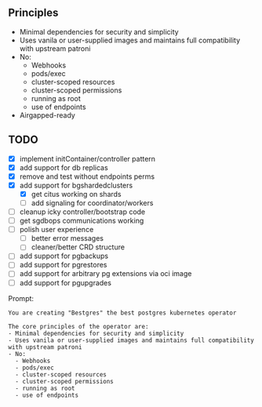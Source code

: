 
## Principles
- Minimal dependencies for security and simplicity
- Uses vanila or user-supplied images and maintains full compatibility with upstream patroni
- No: 
  - Webhooks
  - pods/exec
  - cluster-scoped resources
  - cluster-scoped permissions
  - running as root
  - use of endpoints
- Airgapped-ready

## TODO
- [x] implement initContainer/controller pattern
- [x] add support for db replicas
- [x] remove and test without endpoints perms
- [x] add support for bgshardedclusters
  - [x] get citus working on shards
  - [ ] add signaling for coordinator/workers
- [ ] cleanup icky controller/bootstrap code
- [ ] get sgdbops communications working
- [ ] polish user experience
  - [ ] better error messages
  - [ ] cleaner/better CRD structure
- [ ] add support for pgbackups
- [ ] add support for pgrestores
- [ ] add support for arbitrary pg extensions via oci image
- [ ] add support for pgupgrades

Prompt:
```
You are creating "Bestgres" the best postgres kubernetes operator

The core principles of the operator are:
- Minimal dependencies for security and simplicity
- Uses vanila or user-supplied images and maintains full compatibility with upstream patroni
- No: 
  - Webhooks
  - pods/exec
  - cluster-scoped resources
  - cluster-scoped permissions
  - running as root
  - use of endpoints

```